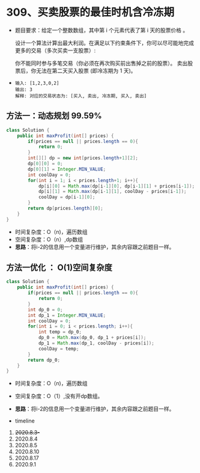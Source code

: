 # 309、买卖股票的最佳时机含冷冻期

- 题目要求：给定一个整数数组，其中第 i 个元素代表了第 i 天的股票价格 。

  设计一个算法计算出最大利润。在满足以下约束条件下，你可以尽可能地完成更多的交易（多次买卖一支股票）:

  你不能同时参与多笔交易（你必须在再次购买前出售掉之前的股票）。
  卖出股票后，你无法在第二天买入股票 (即冷冻期为 1 天)。

- ```
  输入: [1,2,3,0,2]
  输出: 3 
  解释: 对应的交易状态为: [买入, 卖出, 冷冻期, 买入, 卖出]
  ```





## 方法一：动态规划 99.59%

```java
class Solution {
    public int maxProfit(int[] prices) {
        if(prices == null || prices.length == 0){
            return 0;
        }
        int[][] dp = new int[prices.length+1][2];
        dp[0][0] = 0;
        dp[0][1] = Integer.MIN_VALUE;
        int coolDay = 0;
        for(int i = 1; i < prices.length+1; i++){
            dp[i][0] = Math.max(dp[i-1][0], dp[i-1][1] + prices[i-1]);
            dp[i][1] = Math.max(dp[i-1][1], coolDay - prices[i-1]);
            coolDay = dp[i-1][0];
        }
        return dp[prices.length][0];
    }
}
```

- 时间复杂度：O（n)，遍历数组
- 空间复杂度：O（n）,dp数组
- **思路**：将i-2的信息用一个变量进行维护，其余内容跟之前题目一样。



## 方法一优化 ： O(1)空间复杂度

```java
class Solution {
    public int maxProfit(int[] prices) {
        if(prices == null || prices.length == 0){
            return 0;
        }
        int dp_0 = 0;
        int dp_1 = Integer.MIN_VALUE;
        int coolDay = 0;
        for(int i = 0; i < prices.length; i++){
            int temp = dp_0;
            dp_0 = Math.max(dp_0, dp_1 + prices[i]);
            dp_1 = Math.max(dp_1, coolDay - prices[i]);
            coolDay = temp;
        }
        return dp_0;
    }
}
```

- 时间复杂度：O（n)，遍历数组
- 空间复杂度：O（1）,没有开dp数组。
- **思路**：将i-2的信息用一个变量进行维护，其余内容跟之前题目一样。



- timeline

1. ~~2020.8.3-~~
2. 2020.8.4
3. 2020.8.5
4. 2020.8.10
5. 2020.8.17
6. 2020.9.1